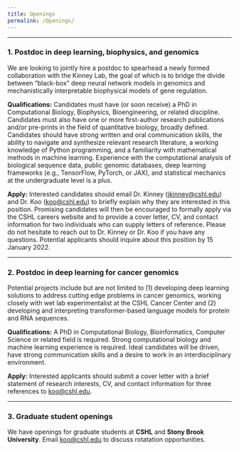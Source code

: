 ```yaml
---
title: Openings
permalink: /Openings/
---
```



<hr>

### 1. Postdoc in deep learning, biophysics, and genomics 

We are looking to jointly hire a postdoc to spearhead a newly formed collaboration with the Kinney Lab, the goal of which is to bridge the divide between “black-box” deep neural network models in genomics and mechanistically interpretable biophysical models of gene regulation.

<b>Qualifications:</b> Candidates must have (or soon receive) a PhD in Computational Biology, Biophysics, Bioengineering, or related discipline. Candidates must also have one or more first-author research publications and/or pre-prints in the field of quantitative biology, broadly defined. Candidates should have strong written and oral communication skills, the ability to navigate and synthesize relevant research literature, a working knowledge of Python programming, and a familiarity with mathematical methods in machine learning. Experience with the computational analysis of biological sequence data, public genomic databases, deep learning frameworks (e.g., TensorFlow, PyTorch, or JAX), and statistical mechanics at the undergraduate level is a plus.

<b>Apply:</b> Interested candidates should email Dr. Kinney (jkinney@cshl.edu) and Dr. Koo (koo@cshl.edu) to briefly explain why they are interested in this position. Promising candidates will then be encouraged to formally apply via the CSHL careers website and to provide a cover letter, CV, and contact information for two individuals who can supply letters of reference. Please do not hesitate to reach out to Dr. Kinney or Dr. Koo if you have any questions. Potential applicants should inquire about this position by 15 January 2022.


<hr>


### 2. Postdoc in deep learning for cancer genomics

Potential projects include but are not limited to (1) developing deep learning solutions to address cutting edge problems in cancer genomics, working closely with wet lab experimentalist at the CSHL Cancer Center and (2) developing and interpreting transformer-based language models for protein and RNA sequences. 

<b>Qualifications:</b> A PhD in Computational Biology, Bioinformatics, Computer Science or related field is required. Strong computational biology and machine learning experience is required. Ideal candidates will be driven, have strong communication skills and a desire to work in an interdisciplinary environment. 

<b>Apply:</b> Interested applicants should submit a cover letter with a brief statement of research interests, CV, and contact information for three references to koo@cshl.edu.

<hr>


### 3. Graduate student openings

We have openings for graduate students at <b>CSHL</b> and <b>Stony Brook University</b>. Email koo@cshl.edu to discuss rotatation opportunities.

<br>
<br>
<br>
<br>
<br>
<br>


